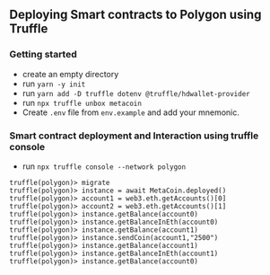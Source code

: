 ## Deploying Smart contracts to Polygon using Truffle

### Getting started
* create an empty directory
* run `yarn -y init`
* run `yarn add -D truffle dotenv @truffle/hdwallet-provider`
* run `npx truffle unbox metacoin`
* Create `.env` file from `env.example` and add your mnemonic.


### Smart contract deployment and Interaction using truffle console

* run  `npx truffle console --network polygon`

```console
truffle(polygon)> migrate
truffle(polygon)> instance = await MetaCoin.deployed()
truffle(polygon)> account1 = web3.eth.getAccounts()[0]
truffle(polygon)> account2 = web3.eth.getAccounts()[1]
truffle(polygon)> instance.getBalance(account0)
truffle(polygon)> instance.getBalanceInEth(account0)
truffle(polygon)> instance.getBalance(account1)
truffle(polygon)> instance.sendCoin(account1,"2500")
truffle(polygon)> instance.getBalance(account1)
truffle(polygon)> instance.getBalanceInEth(account1)
truffle(polygon)> instance.getBalance(account0)
```
